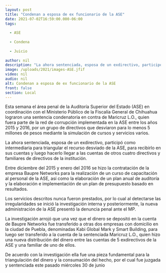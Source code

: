 ```yaml
---
layout: post
title: "Condenan a esposa de ex funcionario de la ASE"
date: 2021-07-02T16:59:00.000-06:00
tags:
  
  - ASE
  
  - Condena
  
  - Juicio
  
author: nil
description: "La ahora sentenciada, esposa de un exdirectivo, participó como intermediaria para triangular el recurso desviado de la ASE"
image: /uploads/2021/images-ASE.jfif
video: nil
audio: nil
alt: Condenan a esposa de ex funcionario de la ASE
front: false
section: Local
---
```


Esta semana el área penal de la Auditoría Superior del Estado (ASE) en coordinación con el Ministerio Público de la Fiscalía General de Chihuahua lograron una sentencia condenatoria en contra de Maricruz L.O., quien fuera parte de la red de corrupción implementada en la ASE entre los años 2015 y 2016, por un grupo de directivos que desviaron para lo menos 5 millones de pesos mediante la simulación de cursos y servicios varios.

La ahora sentenciada, esposa de un exdirectivo, participó como intermediaria para triangular el recurso desviado de la ASE, para recibirlo en sus cuentas y luego hacerlo llegar a las cuentas de otros cuatro directivos y familiares de directivos de la institución.   

Entre diciembre del 2015 y enero del 2016 se hizo la contratación de la empresa Baupre Networks para la realización de un curso de capacitación al personal de la ASE, así como la elaboración de un plan anual de auditoría y la elaboración e implementación de un plan de presupuesto basado en resultados.
 
Los servicios descritos nunca fueron prestados, por lo cual al detectarse las irregularidades se inició la investigación interna y posteriormente, la nueva administración de la ASE presentó la denuncia penal ante el MP.

La investigación arrojó que una vez que el dinero se depositó en la cuenta de Baupre Networks fue transferido a otras dos empresas con domicilio en la ciudad de Puebla, denominadas Kabi Global Mark y Smart Building, para luego ser transferido a la cuenta de la sentenciada Maricruz L.O., quien hizo una nueva distribución del dinero entre las cuentas de 5 exdirectivos de la ASE y una familiar de uno de ellos.

De acuerdo con la investigación ella fue una pieza fundamental para la triangulación del dinero y la consumación del hecho, por el cual fue juzgada y sentenciada este pasado miércoles 30 de junio